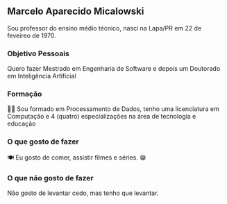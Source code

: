 ## Marcelo Aparecido Micalowski
Sou professor do ensino médio técnico, nasci na Lapa/PR em 22 de feveireo de 1970. 

### Objetivo Pessoais
Quero fazer Mestrado em Engenharia de Software e depois um Doutorado em Inteligência Artificial

### Formação
:man_technologist: Sou formado em Processamento de Dados, tenho uma licenciatura em Computação  e 4 (quatro) especializações na área de tecnologia e educação

### O que gosto de fazer
:plate_with_cutlery: Eu gosto de comer, assistir filmes e séries. :grin:

### O que não gosto de fazer
Não gosto de levantar cedo, mas tenho que levantar.
